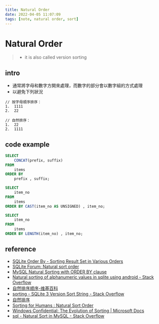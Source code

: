 ```yaml
---
title: Natural Order
date: 2022-04-05 11:07:09
tags: [note, natural order, sort]
---
```


# Natural Order
> - it is also called version sorting
<!--more-->
## intro
- 通常將字母和數字方開來處理，而數字的部分會以數字組的方式處理
- 以避免下列狀況
```clike
// 按字母顺序排序：
1.  1111
2.  22

// 自然排序：
1.  22
2.  1111
```
## code example
```sql
SELECT 
    CONCAT(prefix, suffix)
FROM
    items
ORDER BY 
    prefix , suffix;
```
```sql
SELECT 
    item_no
FROM
    items
ORDER BY CAST(item_no AS UNSIGNED) , item_no;
```
```sql
SELECT 
    item_no
FROM
    items
ORDER BY LENGTH(item_no) , item_no;
```

## reference
- [SQLite Order By - Sorting Result Set in Various Orders](https://www.sqlitetutorial.net/sqlite-order-by/)
- [SQLite Forum: Natural sort order](https://sqlite.org/forum/forumpost/cff93834d2)
- [MySQL Natural Sorting with ORDER BY clause](https://www.mysqltutorial.org/mysql-natural-sorting/)
- [Natural sorting of alphanumeric values in sqlite using android - Stack Overflow](https://stackoverflow.com/questions/36618910/natural-sorting-of-alphanumeric-values-in-sqlite-using-android)
- [自然排序顺序-维基百科](https://wikichi.icu/wiki/Natural_sort_order)
- [sorting - SQLite 3 Version Sort String - Stack Overflow](https://stackoverflow.com/questions/28281501/sqlite-3-version-sort-string)
- [自然排序](https://seven332.github.io/algorithm/2017/09/25/natural-sorting.html)
- [Sorting for Humans : Natural Sort Order](https://blog.codinghorror.com/sorting-for-humans-natural-sort-order/)
- [Windows Confidential: The Evolution of Sorting | Microsoft Docs](https://docs.microsoft.com/en-us/previous-versions/technet-magazine/hh475812(v=msdn.10)?redirectedfrom=MSDN)
- [sql - Natural Sort in MySQL - Stack Overflow](https://stackoverflow.com/questions/153633/natural-sort-in-mysql)